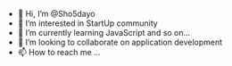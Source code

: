 - 👋 Hi, I’m @Sho5dayo
- 👀 I’m interested in StartUp community 
- 🌱 I’m currently learning JavaScript and so on...
- 💞️ I’m looking to collaborate on application development
- 📫 How to reach me ...

<!---
Sho5dayo/Sho5dayo is a ✨ special ✨ repository because its `README.md` (this file) appears on your GitHub profile.
You can click the Preview link to take a look at your changes.
--->
